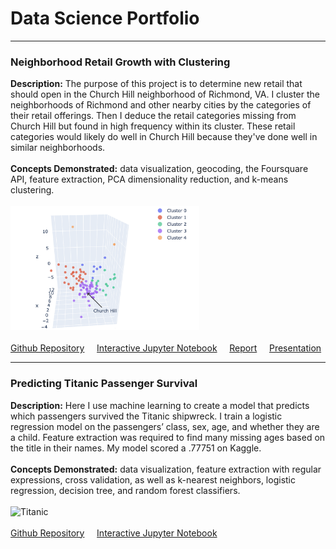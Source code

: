# Data Science Portfolio

---
### Neighborhood Retail Growth with Clustering
**Description:** The purpose of this project is to determine new retail that should open in the Church Hill neighborhood of Richmond, VA. I cluster the neighborhoods of Richmond and other nearby cities by the categories of their retail offerings. Then I deduce the retail categories missing from Church Hill but found in high frequency within its cluster. These retail categories would likely do well in Church Hill because they've done well in similar neighborhoods.
<br><br>
**Concepts Demonstrated:** data visualization, geocoding, the Foursquare API, feature extraction, PCA dimensionality reduction, and k-means clustering.
<br><br>
<img src="images/cluster_plot.png?raw=true" width="60%">
<br><br>
[Github Repository](https://github.com/mphill82/Retail_Inference_Capstone)
&nbsp;&nbsp;&nbsp;
[Interactive Jupyter Notebook](https://nbviewer.jupyter.org/github/mphill82/Retail_Inference_Capstone/blob/8b065d53de52195103b25927ec2ba1c2a5cb30b4/Retail_Inference_notebook.ipynb)
&nbsp;&nbsp;&nbsp;
[Report](pdfs/Retail_Inference_Report.pdf) 
&nbsp;&nbsp;&nbsp;
[Presentation](pdfs/Retail_Inference_Presentation.pdf)
 

---
### Predicting Titanic Passenger Survival

**Description:** Here I use machine learning to create a model that predicts which passengers survived the Titanic shipwreck.  I train a logistic regression model on the passengers’ class, sex, age, and whether they are a child.  Feature extraction was required to find many missing ages based on the title in their names.  My model scored a .77751 on Kaggle.
<br><br>
**Concepts Demonstrated:** data visualization, feature extraction with regular expressions, cross validation, as well as k-nearest neighbors, logistic regression, decision tree, and random forest classifiers.
<br><br>
<img src="https://upload.wikimedia.org/wikipedia/commons/6/6e/St%C3%B6wer_Titanic.jpg?raw=true" alt="Titanic" width="40%"> 
<br><br>
[Github Repository](https://github.com/mphill82/Titanic-Kaggle) &nbsp;&nbsp;&nbsp;
[Interactive Jupyter Notebook](https://nbviewer.jupyter.org/github/mphill82/Titanic-Kaggle/blob/9887ccf972061d765f7d1b12ab805b5bd81a904c/predicting-titanic-passenger-survival.ipynb)




